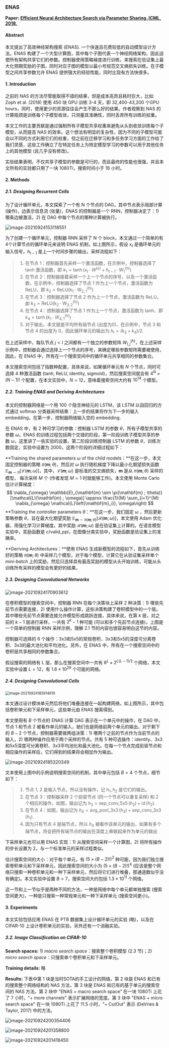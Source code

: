 ### ENAS

**Paper: [Efficient Neural Architecture Search via Parameter Sharing. ICML, 2018.](http://proceedings.mlr.press/v80/pham18a.html)**

#### Abstract

本文提出了高效神经架构搜索 (ENAS). 一个快速且花费较低的自动模型设计方法。ENAS 构建了一个大型计算图，其中每个子图代表一个神经网络架构，因此迫使所有架构共享它们的参数。控制器使用策略梯度进行训练，来搜索在验证集上最大化预期奖励的子图，同时对应子图的模型以最小号规范交叉熵损失训练。在子模型之间共享参数允许 ENAS 提供强大的经验性能，同时比现有方法快很多。

#### 1. Introduction

之前的 NAS 的方法尽管能取得不错的结果，但是成本高昂且耗时巨大，比如 Zoph et al. (2018) 使用 450 块 GPU 训练 3-4 天，即 32,400-43,200 个GPU hours，同时，使用更少的资源往往会产生不那么好的结果。作者观察到 NAS 的计算瓶颈是训练每个子模型收敛，只测量其准确性，同时丢弃所有训练的权重。

本文工作的主要贡献是通过强制所有子模型共享权重来避免从头到收敛训练每个子模型，从而提高 NAS 的效率。这个想法有明显的复杂性，因为不同的子模型可能会以不同的方式利用它们的权重，但之前在迁移学习和多任务学习方面的工作给了我们灵感，这些工作确立了在特定任务上为特定模型学习的参数可以用于其他任务上的其他模型 (且几乎没有修改)。

实验结果表明，不仅共享子模型的参数是可行的，而且最终的性能也很强，并且本文所有的实验都只用了一块 1080Ti，搜索时间小于 16 小时。

#### 2. Methods

##### 2.1. Designing Recurrent Cells

为了设计循环单元，本文探索了一个有 N 个节点的 DAG，其中节点表示局部计算 (操作)，边表示信息流 (张量)，ENAS 的控制器是一个 RNN，控制器决定了：1) 哪条边被激活，2) 在 DAG 中每个节点的哪种计算被执行。

![image-20210924153118551](../_image/image-20210924153118551.png)

为了创建一个循环单元，控制器 RNN 采样了 N 个 block，本文通过一个简单的有4个计算节点的循环单元来说明 ENAS 机制，如上图所示，假设 $x_t$ 是循环单元的输入信号，$h_{t-1}$ 是上一个时间步骤的输出，采样流程如下：

>1. 在节点 1：控制器首先采样一个激活函数，在示例中，控制器选择了 tanh 激活函数，即 $k_1 = \operatorname{tanh}(x_t \cdot W^{(x)} + h_{t-1} \cdot W_{1}^{(h)})$
>2. 在节点 2：控制器接着采样一个上一个节点的序号，以及一个激活函数，在示例中，控制器选择了节点 1 作为上一个节点，激活函数为 ReLU，即 $k_2 = \operatorname{ReLU(k_1 \cdot W_{2,1}^{(h)})}$
>3. 在节点 3：控制器选择了节点 2 作为上一个节点，激活函数为 ReLU，即 $k_3 = \operatorname{ReLU(k_2 \cdot W_{3,2}^{(h)})}$
>4. 在节点 4：控制器选择了节点 1 作为上一个节点，激活函数为 tanh，即 $k_4 = \operatorname{tanh}(k_1 \cdot W_{4,1}^{(h)})$
>5. 对于输出，本文就是平均所有端节点 (出度为0)，在示例中，节点 3 和节点 4 的出度为 0，因此循环单元的输出为 $h_t = (k_3+k_4)/2$.

在上述采样中，每队节点 $j<l$ 之间都有一个独立的参数矩阵 $W_{l,j}^{(h)}$，在上述采样示例中，控制器会通过选择上一个节点的序号，来确定哪些参数矩阵需要被使用，因此，在 ENAS 中，所有在一个搜索空间中的循环单元共享相同的参数集合。

本文搜索空间包括了指数种配置，具体来说，如果循环单元有 $N$ 个节点，同时可选择 4 种激活函数 (tanh, ReLU, identity, sigmoid)，然后搜索空间就会有 $4^N \times (N-1)!$ 个配置，在本文实验中，$N=12$，意味着搜索空间大约有 $10^{14}$ 个模型。

##### 2.2. Training ENAS and Deriving Architectures

本文的控制器网络是一个用 100 个隐含神经元的 LSTM，该 LSTM 以自回归的方式通过 softmax 分类器采样结果：上一步的结果将作为下一步的输入 embedding，在第一步，控制器网络输入空的 embedding.

在 ENAS 中，有 2 种可学习的参数：控制器 LSTM 的参数 $\theta$，所有子模型共享的参数 $\omega$。ENAS 的训练过程包括两个交错的阶段，第一阶段训练子模型共享的参数 $\omega$，这里讲了一些实验的设置，第二阶段训练控制器 LSTM 的参数 $\theta$，训练次数固定，实验中设置为 2000，这两个阶段的详细过程如下：

**Training the shared parameters $\omega$ of the child models：**在这一步，本文固定控制器的策略 $\pi(\mathbf{m};\theta)$，然后对 $\omega$ 执行随机梯度下降以最小化期望损失函数 $\mathbb{E}_{\mathbf{m} \sim \pi}[\mathcal{L}(\mathbf{m} ; \omega)]$，其中，$\mathcal{L}(\mathbf{m} ; \omega)$ 是标准的交叉熵损失，$\mathbf{m}$ 是从 $\pi(\mathbf{m};\theta)$ 采样的模型， 每次采样 $M$ 个 (作者发现 $M=1$ 时就能够工作)。本文使用 Monte Carlo 估计计算梯度：
$$
\nabla_{\omega} \mathbb{E}_{\mathbf{m} \sim \pi(\mathbf{m} ; \theta)}[\mathcal{L}(\mathbf{m} ; \omega)] \approx \frac{1}{M} \sum_{i=1}^{M} \nabla_{\omega} \mathcal{L}\left(\mathbf{m}_{i}, \omega\right)
$$
**Training the controller parameters $\theta$：**在这一步，我们固定 $\omega$ ，然后更新策略参数 $\theta$，旨在最大化期望奖励 $\mathbb{E}_{\mathbf{m} \sim \pi(\mathbf{m} ; \theta)}[\mathcal{R}(\mathbf{m} ; \omega)]$，本文使用 Adam 优化器，用强化学习计算梯度。其中奖励 $\mathcal{R}(\mathbf{m} ; \omega)$ 是在验证集上计算的。在语言模型实验中，奖励函数是 $c/\text{valid\_ppl}$，在图像分类实验中，奖励函数是验证集上的准确率。

**Deriving Architectures：**使用 ENAS 生成新模型的流程如下，首先从训练好的策略 $\pi(\mathbf{m};\theta)$ 中采样几个模型，对于每个模型，计算它在从验证集采样单个 *mini-batch* 上的奖励，然后只选择具有最高奖励的模型从头开始训练，可能从头训练所有采样的模型会有更好的结果。

##### 2.3. Designing Convolutional Networks

![image-20210924170903612](../_image/image-20210924170903612.png)

在卷积模型的搜索空间中，控制器 RNN 在每个决策块上采样 2 种决策：1) 哪些先前节点需要连接，2) 使用什么操作计算，这些决策构建了卷积模型中的一个层。其中哪些先前节点需要连接允许模型形成跳跃连接，具体来说，在第 $k$ 层，对之前的 $k-1$ 层进行采样，一共有 $2^k-1$ 种可能 (可以和多个先前节点连接)，上图是一个简单的控制器 RNN 采样示例，理解 2.1 节的内容也很容易明白这节的内容。

控制器可选择的 6 个操作：3x3和5x5的常规卷积、3x3和5x5的深度可分离卷积、3x3的最大池化和平均池化。另外，在 ENAS 中，所有在一个搜索空间中的卷积层共享相同的参数集合。

假设搜索的网络有 L 层，那么在搜索空间中一共有 $6^L \times 2^{L(L-1)/2}$ 个网络，本文实验中设置 $L=12$，有 $1.6 \times 10^{29}$ 个可能的网络。

##### 2.4. Designing Convolutional Cells

<img src="../_image/image-20210924183914619.png" alt="image-20210924183914619" style="zoom:80%;" />

本文通过设计模块单元然后将他们堆叠连接在一起构建网络，如上图所示，其中包括卷积单元和下采样单元，这些单元由 ENAS 搜索得到。

本文使用有 $B$ 个节点的 ENAS 计算 DAG 表示在一个单元中的操作，在 DAG 中，节点 1 和节点 2 被看作单元的输入，她们也是网络前两个单元的输出，对于剩下的 $B-2$ 个节点，控制器需要做两组决策：1) 哪两个之前的节点作为当前节点的输入，2) 哪两种操作应用于两个采样的节点。共有 5 种可选操作：identity、3x3和5x5深度可分离卷积、3x3平均池化和最大池化。在每一个节点完成前驱节点和相应操作的采样后，它们得到的结果将会相加作为输出。

![image-20210924185320349](../_image/image-20210924185320349.png)

文本使用上图中的示例说明搜索空间的机制，其中单元包括 $B=4$ 个节点，细节如下：

>1. 节点 1, 2 是输入节点，所以没有操作，记 $h_1, h_2$ 是它们的输出。
>2. 在节点  3：控制器采样 2 个前驱节点 (同一个节点可以重复采样) 和 2 个相应的操作，如图，输出记为 $h_3 = \operatorname{sep\_conv\_5x5}(h_2) + \operatorname{id}(h_2)$.
>3. 在节点 4：如图，输出记为 $h_4 = \operatorname{avg\_pool\_3x3}(h_3) + \operatorname{sep\_conv\_3x3}(h_1)$.
>4. 因为只有节点 4 是端节点，所以 $h_4$ 被看作该单元的输出，如果有多个端节点，将会把所有端节点的输出在深度上串联起来作为单元的输出

下采样单元也可以用 ENAS 实现：1) 从搜索空间采样一个计算图，2) 将所有操作的步长设置为 2，与一个标准单元的采样过程类似。

估计搜索空间的大小：对于每个单元，有 ${(5 \times (B-2)!)}^2$ 种可能，因为我们独立搜索卷积单元和下采样单元，因此搜索空间的大小为 ${(5 \times (B-2)!)}^4$ (应该是整个网络只搜索一种卷积单元和一种下采样单元，然后将它们进行堆叠，那通道数似乎没有确定)。本文实验中设置 $B=7$，搜索空间大约包括 $1.3 \times 10^{11}$ 个网络。

这一节和上一节似乎是两种不同的方法，一种是网络中每个单元都单独搜索 (搜索空间更大)，一种是只搜索一种常规单元和一种下采样单元 (搜索空间更小)。

#### 3. Experiments

本文实验包括应用 ENAS 在 PTB 数据集上设计循环单元的实验 (略)，以及在 CIFAR-10 上设计卷积单元的实验，另外还有一个消融实验。

##### 3.2. Image Classification on CIFAR-10

**Search spaces:** 1) $macro\ search\ space$：搜索整个卷积模型 (2.3 节)；2) $micro\ search\ space$：只搜索单个卷积单元和下采样单元。

**Training  details:** 略

**Results:** 下表中第 1 块是当时SOTA的手工设计的网络，第 2 块是 ENAS 和已有的搜索整个网络结构的 NAS 方法，第 3 块是 ENAS 和已有的基于单元的搜索空间的 NAS 方法。第 2 块中 "ENAS + macro search space" 在一块 1080Ti 上花了 7 小时，"+ more channels" 表示扩展网络的宽度。第 3 块中 "ENAS + micro search space" 在一块 1080Ti 上花了 11.5 小时，"+ CutOut" 表示 (DeVries & Taylor, 2017) 中的方法。

![image-20210924200354406](../_image/image-20210924200354406.png)

![image-20210924201358800](../_image/image-20210924201358800.png)

![image-20210924201418450](../_image/image-20210924201418450.png)

